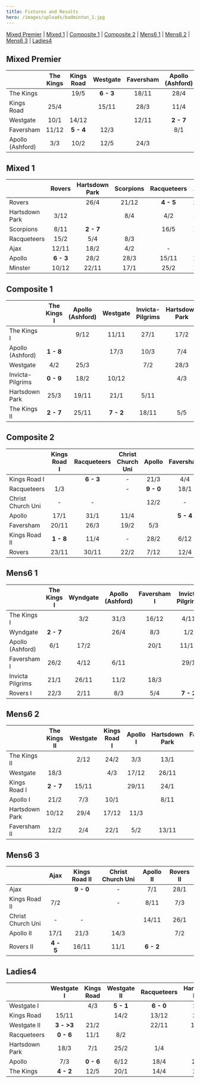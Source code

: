```yaml
---
title: Fixtures and Results
hero: /images/uploads/badminton_1.jpg
---
```

[Mixed Premier](#mixed-premier) | [Mixed 1](#mixed-1) | [Composite 1](#composite-1) | [Composite 2](#composite-2) | [Mens6 1](#mens6-1) | [Mens6 2](#mens6-2) | [Mens6 3](#mens6-3) | [Ladies4](#ladies4)


## Mixed Premier

|                  | The Kings  | Kings Road  | Westgate | Faversham  | Apollo (Ashford) |
| ---------------- | :--: | :--: | :--: | :--: | :--: |
| The Kings        |    | 19/5   | **6 - 3**   | 18/11   | 28/4   |
| Kings Road       | 25/4   |    | 15/11   | 28/3   | 11/4   |
| Westgate         | 10/1   | 14/12   |    | 12/11  | **2 - 7**   |
| Faversham        | 11/12   | **5 - 4**   | 12/3   |    | 8/1   |
| Apollo (Ashford) | 3/3   | 10/2   | 12/5   | 24/3   |    |


## Mixed 1

|                | Rovers | Hartsdown Park  | Scorpions | Racqueteers  | Ajax | Apollo | Minster |
| -------------- | :--: | :--: | :--: | :--: | :--: | :--: |:--: |
| Rovers         |    | 26/4   | 21/12   | **4 - 5**  | 29/3  |18/1  | 1/3 |
| Hartsdown Park | 3/12   |   | 8/4  | 4/2   | 13/5   |**4 - 5**  | 11/2 |
| Scorpions      | 8/11  | **2 - 7**   |    | 16/5   | 10/1   | 13/12 |31/1 |
| Racqueteers    | 15/2   | 5/4   | 8/3   |    |  -    |22/3  | 7/12|
| Ajax           | 12/11   | 18/2   | 4/2   |  -    |    | 26/11 |**7 - 2** |
| Apollo         | **6 - 3**   | 28/2   | 28/3  | 15/11   |24/1   |  | 4/4|
| Minster        | 10/12   | 22/11   | 17/1   | 25/2   | 14/3   |12/11  | |


## Composite 1

|                  | The Kings I  | Apollo (Ashford)  | Westgate | Invicta-Pilgrims  | Hartsdown Park |The Kings II |
| ---------------- | :--: | :--: | :--: | :--: | :--: | :--:|
| The Kings I      |    | 9/12   | 11/11  | 27/1   | 17/2   |**9 - 0** |
| Apollo (Ashford) | **1 - 8**   |    | 17/3   | 10/3   | 7/4   |3/2 |
| Westgate         | 4/2   | 25/3   |    | 7/2   | 28/3   | 28/1 |
| Invicta-Pilgrims | **0 - 9**   | 18/2   | 10/12   |    | 4/3   | 8/4|
| Hartsdown Park   | 25/3   | 19/11   | 21/1   | 5/11   |    |**1 - 8** |
| The Kings II     | **2 - 7**   | 25/11   | **7 - 2**  | 18/11  | 5/5   | |


## Composite 2

|                   | Kings Road I  | Racqueteers  | Christ Church Uni | Apollo | Faversham | Kings Road II | Rovers |
| ----------------- | :--: | :--: | :--: | :--: | :--: | :--:| :--:|
| Kings Road I      |    | **6 - 3**   |  -   | 21/3   | 4/4   |**9 - 0** |14/3 |
| Racqueteers       | 1/3   |    |  -   | **9 - 0**   | 18/1   |**9 - 0** | 25/1 |
| Christ Church Uni |  -    |  -    |    | 12/2   |  -    | -  |11/2 |
| Apollo            | 17/1   | 31/1   |11/4   |   | **5 - 4**   |22/11 | 28/3|
| Faversham         | 20/11   | 26/3   | 19/2   | 5/3   |    | **5 - 4**|15/1 |
| Kings Road II     | **1 - 8**   | 11/4   |  -    | 28/2  | 6/12  | |**2 - 7** |
| Rovers            | 23/11   | 30/11   | 22/2  | 7/12   | 12/4  |1/2 | |


## Mens6 1

|                  | The Kings I  | Wyndgate  | Apollo (Ashford) | Faversham I  | Invicta Pilgrims | Rovers I|
| ---------------- | :--: | :--: | :--: | :--: | :--: | :--: |
| The Kings I      |    | 3/2   | 31/3   | 16/12   | 4/11   | 7/4 |
| Wyndgate         | **2 - 7**   |    | 26/4   | 8/3   | 1/2   |  14/12|
| Apollo (Ashford) | 6/1   | 17/2   |    | 20/1   | 11/11  | 27/1 |
| Faversham I      | 26/2   | 4/12   | 6/11  |   |  29/1  | 27/11 |
| Invicta Pilgrims | 21/1   | 26/11  | 11/2  | 18/3   |   | 15/4 |
| Rovers I         | 22/3  | 2/11   | 8/3  | 5/4 | **7 - 2**   |  |


## Mens6 2

|                | The Kings II  | Westgate  | Kings Road I | Apollo I  | Hartsdown Park | Faversham II |
| -------------- | :--: | :--: | :--: | :--: | :--: | :--: |
| The Kings II   |    | 2/12   | 24/2  | 3/3   | 13/1   | 10/3 |
| Westgate       | 18/3  |   |  4/3  | 17/12  | 26/11  | 17/1 |
| Kings Road I   | **2 - 7**  | 15/11  |  | 29/11   | 24/1   | 13/12 |
| Apollo I       | 21/2  | 7/3   | 10/1   |   | 8/11   | **5 - 4** |
| Hartsdown Park | 10/12  | 29/4  | 17/12  | 11/3  |   | 14/1 |
| Faversham II   | 12/2  | 2/4   | 22/1   | 5/2   | 13/11  |  |



## Mens6 3

|                   | Ajax  | Kings Road II  | Christ Church Uni | Apollo II  | Rovers II |
| ----------------- | :--: | :--: | :--: | :--: | :--: |
| Ajax              |    | **9 - 0**   |  -   | 7/1   | 28/1  |
| Kings Road II     | 7/2  |    |  -    | 8/11   | 7/3  |
| Christ Church Uni |  -   |  -    |   | 14/11  | 26/1   |
| Apollo II         | 17/1   | 21/3  |  14/3  |    | 7/2   |
| Rovers II         | **4 - 5**  | 16/11  | 11/1 | **6 - 2**   |    |


## Ladies4

|                | Westgate I  | Kings Road  | Westgate II | Racqueteers  | Hartsdown Park |  Apollo |  The Kings |
| -------------- | :--: | :--: | :--: | :--: | :--: | :--:| :--:|
| Westgate I     |   | 4/3  | **5 - 1**  | **6 - 0**   | 14/1   | 17/12 | 7/1 |
| Kings Road     | 15/11  |    | 14/2   | 13/12  | 24/1  | 7/2 | 7/3 |
| Westgate II    | **3 - >3**  | 21/2   |    | 22/11   | 13/12   | 18/2 | 21/3 |
| Racqueteers    | **0 - 6**  | 11/1   | 8/2   |   | 3/5  | 9/11 | 15/3 |
| Hartsdown Park | 18/3 | 7/1   | 25/2   | 1/4  |   | 28/1  |12/11  |
| Apollo         | 7/3   | **0 - 6**   | 6/12   | 18/4 | **2 - 4**   |  | 29/11 |
| The Kings      | **4 - 2**   | 12/5  | 20/1  | 14/4  | 24/3  |17/3  |  |
